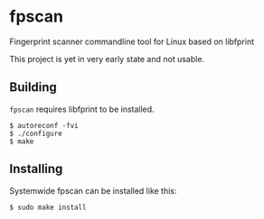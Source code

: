 fpscan
======

Fingerprint scanner commandline tool for Linux based on libfprint

This project is yet in very early state and not usable.

Building
--------

`fpscan` requires libfprint to be installed.

    $ autoreconf -fvi
    $ ./configure
    $ make

Installing
----------

Systemwide fpscan can be installed like this:

    $ sudo make install
